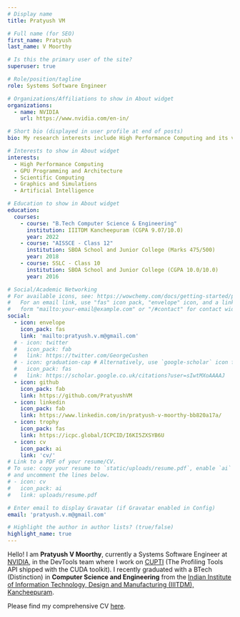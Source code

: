 ```yaml
---
# Display name
title: Pratyush VM

# Full name (for SEO)
first_name: Pratyush
last_name: V Moorthy

# Is this the primary user of the site?
superuser: true

# Role/position/tagline
role: Systems Software Engineer 

# Organizations/Affiliations to show in About widget
organizations:
  - name: NVIDIA
    url: https://www.nvidia.com/en-in/

# Short bio (displayed in user profile at end of posts)
bio: My research interests include High Performance Computing and its various applications in Scientific Computing, Graphics and AI.

# Interests to show in About widget
interests:
  - High Performance Computing
  - GPU Programming and Architecture
  - Scientific Computing
  - Graphics and Simulations
  - Artificial Intelligence

# Education to show in About widget
education:
  courses:
    - course: "B.Tech Computer Science & Engineering"
      institution: IIITDM Kancheepuram (CGPA 9.07/10.0)
      year: 2022
    - course: "AISSCE - Class 12"
      institution: SBOA School and Junior College (Marks 475/500)
      year: 2018
    - course: SSLC - Class 10 
      institution: SBOA School and Junior College (CGPA 10.0/10.0)
      year: 2016

# Social/Academic Networking
# For available icons, see: https://wowchemy.com/docs/getting-started/page-builder/#icons
#   For an email link, use "fas" icon pack, "envelope" icon, and a link in the
#   form "mailto:your-email@example.com" or "/#contact" for contact widget.
social:
  - icon: envelope
    icon_pack: fas
    link: 'mailto:pratyush.v.m@gmail.com'
  # - icon: twitter
  #   icon_pack: fab
  #   link: https://twitter.com/GeorgeCushen
  # - icon: graduation-cap # Alternatively, use `google-scholar` icon from `ai` icon pack
  #   icon_pack: fas
  #   link: https://scholar.google.co.uk/citations?user=sIwtMXoAAAAJ
  - icon: github
    icon_pack: fab
    link: https://github.com/PratyushVM
  - icon: linkedin
    icon_pack: fab
    link: https://www.linkedin.com/in/pratyush-v-moorthy-bb820a17a/
  - icon: trophy
    icon_pack: fas
    link: https://icpc.global/ICPCID/I6KI5ZXSYB6U
  - icon: cv
    icon_pack: ai
    link: 'cv/' 
# Link to a PDF of your resume/CV.
# To use: copy your resume to `static/uploads/resume.pdf`, enable `ai` icons in `params.toml`,
# and uncomment the lines below.
# - icon: cv
#   icon_pack: ai
#   link: uploads/resume.pdf

# Enter email to display Gravatar (if Gravatar enabled in Config)
email: 'pratyush.v.m@gmail.com'

# Highlight the author in author lists? (true/false)
highlight_name: true
---
```


Hello! I am **Pratyush V Moorthy**, currently a Systems Software Engineer at [NVIDIA](https://www.nvidia.com/en-in/), in the DevTools team where I work on [CUPTI](https://docs.nvidia.com/cuda/cupti/index.html) (The Profiling Tools API shipped with the CUDA toolkit). I recently graduated with a BTech (Distinction) in **Computer Science and Engineering** from the [Indian Institute of Information Technology, Design and Manufacturing (IIITDM), Kancheepuram](http://iiitdm.ac.in/).

Please find my comprehensive CV <a href="cv/Pratyush-CV.pdf" target="_blank" rel="noopener noreferrer">here</a>.